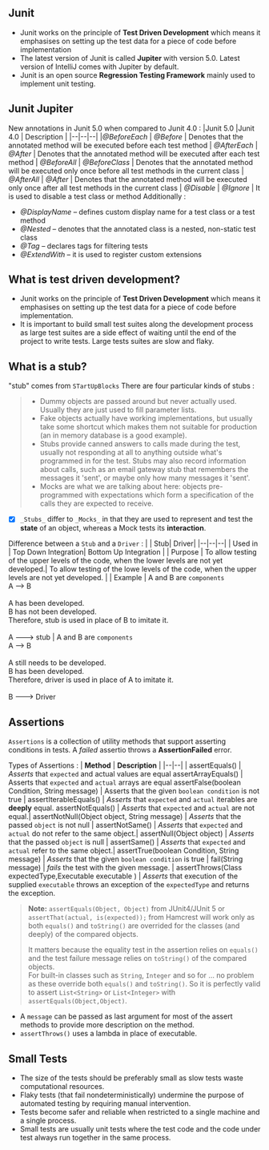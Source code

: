 

## Junit
- Junit works on the principle of **Test Driven Development** which means it emphasises on setting up the test data for a piece of code before implementation
- The latest version of Junit is called 	**Jupiter** with version 5.0. Latest version of IntelliJ comes with Jupiter by default.
- Junit is an open source **Regression Testing Framework** mainly used to implement unit testing.

## Junit Jupiter
New annotations in Junit 5.0 when compared to Junit 4.0 :
|Junit 5.0  |Junit 4.0  | Description |
|--|--|--|
|_@BeforeEach_  | _@Before_  | Denotes that the annotated method will be executed before each test method |
_@AfterEach_ | _@After_ | Denotes that the annotated method will be executed after each test method |
_@BeforeAll_ | _@BeforeClass_ | Denotes that the annotated method will be executed only once before all test methods in the current class |
_@AfterAll_ | _@After_ | Denotes that the annotated method will be executed only once after all test methods in the current class |
_@Disable_ | _@Ignore_ | It is used to disable a test class or method
Additionally :
-   _@DisplayName_ – defines custom display name for a test class or a test method
-   _@Nested_ – denotes that the annotated class is a nested, non-static test class
-   _@Tag_ – declares tags for filtering tests
-   _@ExtendWith_  – it is used to register custom extensions

## What is test driven development?
-  Junit works on the principle of **Test Driven Development** which means it emphasises on setting up the test data for a piece of code before implementation.
- It is important to build small test suites along the development process as large test suites are a side effect of waiting until the end of the project to write tests. Large tests suites are slow and flaky.

## What is a stub?
"stub" comes from `STartUpBlocks` 
There are four particular kinds of stubs :
> -   Dummy objects are passed around but never actually used. Usually they are just used to fill parameter lists.
>-   Fake objects actually have working implementations, but usually take some shortcut which makes them not suitable for production (an in memory database is a good example).
>-   Stubs provide canned answers to calls made during the test, usually not responding at all to anything outside what's programmed in for the test. Stubs may also record information about calls, such as an email gateway stub that remembers the messages it 'sent', or maybe only how many messages it 'sent'.
>-   Mocks are what we are talking about here: objects pre-programmed with expectations which form a specification of the calls they are expected to receive.

- [x] `_Stubs_` differ to `_Mocks_` in that they are used to represent and test the **state** of an object, whereas a Mock tests its **interaction**.

Difference between a `Stub` and a `Driver` :
|  | Stub| Driver|
|--|--|--|
|   Used in | Top Down Integration| Bottom Up Integration |
| Purpose | To allow testing of the upper levels of the code, when the lower levels are not yet developed.|  To allow testing of the lowe levels of the code, when the upper levels are not yet developed. |
| Example | A and B are `components` <br/>A --> B <br/><br/> A has been developed.<br/>B has not been developed.<br/>Therefore, stub is used in place of B to imitate it.<br/><br/> A ---> stub | A and B are `components` <br/>A --> B <br/><br/> A still needs to be developed.<br/>B has been developed.<br/>Therefore, driver is used in place of A to imitate it.<br/><br/> B ---> Driver


## Assertions

`Assertions` is a collection of utility methods that support asserting conditions in tests.
A *failed* assertio throws a **AssertionFailed** error.

Types of Assertions :
| **Method** | **Description** |
|--|--|
| assertEquals() | _Asserts_ that `expected` and actual values are equal
assertArrayEquals()  | Asserts that `expected` and `actual` arrays are equal
assertFalse(boolean Condition, String message) | Asserts that the given `boolean condition` is not true |
assertIterableEquals() | _Asserts_ that `expected` and `actual` iterables are **deeply** equal.
assertNotEquals() | _Asserts_ that `expected` and `actual` are not equal.|
assertNotNull(Object object, String message) | _Asserts_ that the passed `object` is not null |
assertNotSame() | _Asserts_ that `expected` and `actual` do not refer to the same object.|
assertNull(Object object) | _Asserts_ that the passed `object` is null |
assertSame() |  _Asserts_ that `expected` and `actual` refer to the same object.|
assertTrue(boolean Condition, String message) | _Asserts_ that the given `boolean condition` is true |
fail(String message) | _fails_ the test with the given message. |
assertThrows(Class expectedType,Executable executable ) | _Asserts_ that execution of the supplied `executable` throws an exception of the `expectedType` and returns the exception.
> **Note:** `assertEquals(Object, Object)`  from JUnit4/JUnit 5 or  `assertThat(actual, is(expected));`  from Hamcrest will work only as both  `equals()`  and  `toString()`  are overrided for the classes (and deeply) of the compared objects.
> 
> It matters because the equality test in the assertion relies on  `equals()`  and the test failure message relies on  `toString()`  of the compared objects.  
For built-in classes such as  `String`,  `Integer`  and so for ... no problem as these override both  `equals()`  and  `toString()`. So it is perfectly valid to assert  `List<String>`  or  `List<Integer>`  with  `assertEquals(Object,Object)`.
- A `message` can be passed as last argument for most of the assert methods to provide more description on the method.
- `assertThrows()` uses a lambda in place of executable.

## Small Tests
- The size of the tests should be preferably small as slow tests waste computational resources.
- Flaky tests (that fail nondeterministically) undermine the purpose of automated testing by requiring manual intervention.
- Tests become safer and reliable when restricted to a single machine and a single process.
- Small tests are usually unit tests where the test code and the code under test always run together in the same process.
